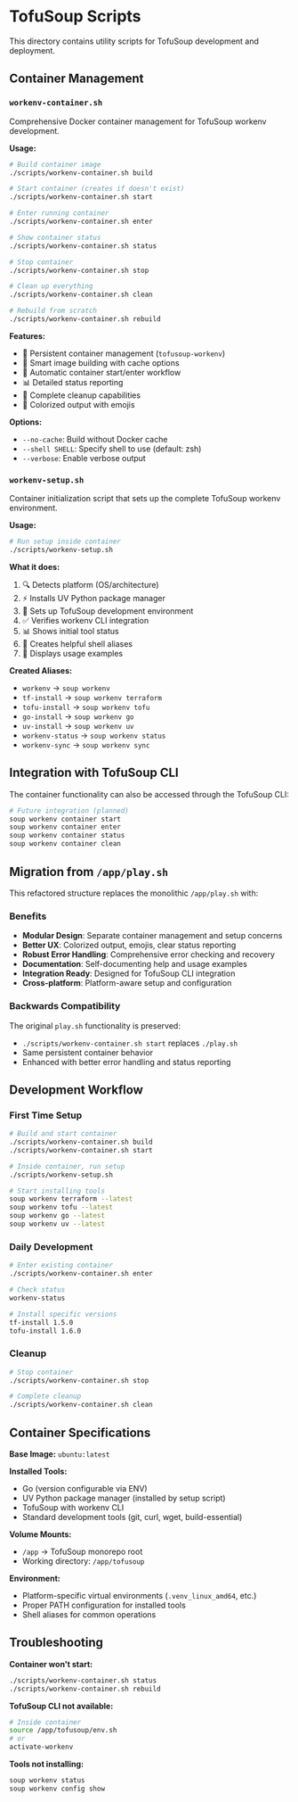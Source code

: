 # TofuSoup Scripts

This directory contains utility scripts for TofuSoup development and deployment.

## Container Management

### `workenv-container.sh`

Comprehensive Docker container management for TofuSoup workenv development.

**Usage:**
```bash
# Build container image
./scripts/workenv-container.sh build

# Start container (creates if doesn't exist)
./scripts/workenv-container.sh start

# Enter running container
./scripts/workenv-container.sh enter

# Show container status
./scripts/workenv-container.sh status

# Stop container
./scripts/workenv-container.sh stop

# Clean up everything
./scripts/workenv-container.sh clean

# Rebuild from scratch
./scripts/workenv-container.sh rebuild
```

**Features:**
- 🐳 Persistent container management (`tofusoup-workenv`)
- 🔨 Smart image building with cache options
- 🚀 Automatic container start/enter workflow
- 📊 Detailed status reporting
- 🧹 Complete cleanup capabilities
- 🎨 Colorized output with emojis

**Options:**
- `--no-cache`: Build without Docker cache
- `--shell SHELL`: Specify shell to use (default: zsh)
- `--verbose`: Enable verbose output

### `workenv-setup.sh`

Container initialization script that sets up the complete TofuSoup workenv environment.

**Usage:**
```bash
# Run setup inside container
./scripts/workenv-setup.sh
```

**What it does:**
1. 🔍 Detects platform (OS/architecture)
2. ⚡ Installs UV Python package manager
3. 🧰 Sets up TofuSoup development environment
4. ✅ Verifies workenv CLI integration
5. 📊 Shows initial tool status
6. 🔗 Creates helpful shell aliases
7. 📖 Displays usage examples

**Created Aliases:**
- `workenv` → `soup workenv`
- `tf-install` → `soup workenv terraform`
- `tofu-install` → `soup workenv tofu`
- `go-install` → `soup workenv go`
- `uv-install` → `soup workenv uv`
- `workenv-status` → `soup workenv status`
- `workenv-sync` → `soup workenv sync`

## Integration with TofuSoup CLI

The container functionality can also be accessed through the TofuSoup CLI:

```bash
# Future integration (planned)
soup workenv container start
soup workenv container enter
soup workenv container status
soup workenv container clean
```

## Migration from `/app/play.sh`

This refactored structure replaces the monolithic `/app/play.sh` with:

### Benefits
- **Modular Design**: Separate container management and setup concerns
- **Better UX**: Colorized output, emojis, clear status reporting
- **Robust Error Handling**: Comprehensive error checking and recovery
- **Documentation**: Self-documenting help and usage examples
- **Integration Ready**: Designed for TofuSoup CLI integration
- **Cross-platform**: Platform-aware setup and configuration

### Backwards Compatibility
The original `play.sh` functionality is preserved:
- `./scripts/workenv-container.sh start` replaces `./play.sh`
- Same persistent container behavior
- Enhanced with better error handling and status reporting

## Development Workflow

### First Time Setup
```bash
# Build and start container
./scripts/workenv-container.sh build
./scripts/workenv-container.sh start

# Inside container, run setup
./scripts/workenv-setup.sh

# Start installing tools
soup workenv terraform --latest
soup workenv tofu --latest
soup workenv go --latest
soup workenv uv --latest
```

### Daily Development
```bash
# Enter existing container
./scripts/workenv-container.sh enter

# Check status
workenv-status

# Install specific versions
tf-install 1.5.0
tofu-install 1.6.0
```

### Cleanup
```bash
# Stop container
./scripts/workenv-container.sh stop

# Complete cleanup
./scripts/workenv-container.sh clean
```

## Container Specifications

**Base Image:** `ubuntu:latest`

**Installed Tools:**
- Go (version configurable via ENV)
- UV Python package manager (installed by setup script)
- TofuSoup with workenv CLI
- Standard development tools (git, curl, wget, build-essential)

**Volume Mounts:**
- `/app` → TofuSoup monorepo root
- Working directory: `/app/tofusoup`

**Environment:**
- Platform-specific virtual environments (`.venv_linux_amd64`, etc.)
- Proper PATH configuration for installed tools
- Shell aliases for common operations

## Troubleshooting

**Container won't start:**
```bash
./scripts/workenv-container.sh status
./scripts/workenv-container.sh rebuild
```

**TofuSoup CLI not available:**
```bash
# Inside container
source /app/tofusoup/env.sh
# or
activate-workenv
```

**Tools not installing:**
```bash
soup workenv status
soup workenv config show
```